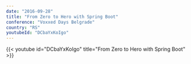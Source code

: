 ```yaml
---
date: "2016-09-28"
title: "From Zero to Hero with Spring Boot"
conference: "Voxxed Days Belgrade"
country: "RS"
youtubeId: "DCbaYxKoIgo"
---
```


{{< youtube id="DCbaYxKoIgo" title="From Zero to Hero with Spring Boot" >}} 
